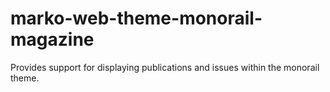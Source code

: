 marko-web-theme-monorail-magazine
===

Provides support for displaying publications and issues within the monorail theme.
